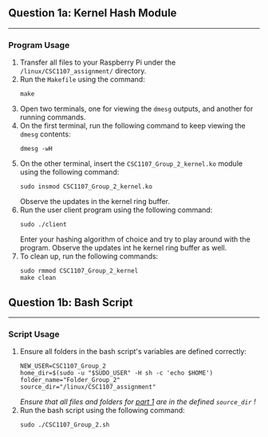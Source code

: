 ## Question 1a: Kernel Hash Module
---

### Program Usage
1. Transfer all files to your Raspberry Pi under the `/linux/CSC1107_assignment/` directory.
2. Run the `Makefile` using the command:
    ```
    make
    ```
3. Open two terminals, one for viewing the `dmesg` outputs, and another for running commands.
4. On the first terminal, run the following command to keep viewing the `dmesg` contents:
    ```
    dmesg -wH
    ```
5. On the other terminal, insert the `CSC1107_Group_2_kernel.ko` module using the following command:
    ```
    sudo insmod CSC1107_Group_2_kernel.ko
    ```
    Observe the updates in the kernel ring buffer.
6. Run the user client program using the following command:
    ```
    sudo ./client
    ```
    Enter your hashing algorithm of choice and try to play around with the program. Observe the updates int he kernel ring buffer as well.
7. To clean up, run the following commands:
    ```
    sudo rmmod CSC1107_Group_2_kernel 
    make clean
    ```

## Question 1b: Bash Script
---

### Script Usage
1. Ensure all folders in the bash script's variables are defined correctly:
    ```
    NEW_USER=CSC1107_Group_2
    home_dir=$(sudo -u "$SUDO_USER" -H sh -c 'echo $HOME')	
    folder_name="Folder_Group_2" 							
    source_dir="/linux/CSC1107_assignment"
    ```
    *Ensure that all files and folders for [part 1](#question-1a-kernel-hash-module) are in the defined `source_dir` !*
2. Run the bash script using the following command:
    ```
    sudo ./CSC1107_Group_2.sh
    ```